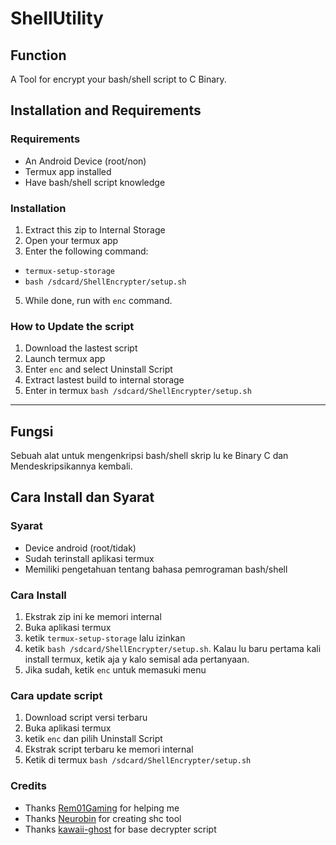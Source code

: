 # ShellUtility

## Function
A Tool for encrypt your bash/shell script to C Binary.

## Installation and Requirements

### Requirements
- An Android Device (root/non)
- Termux app installed
- Have bash/shell script knowledge

### Installation
1. Extract this zip to Internal Storage
2. Open your termux app
3. Enter the following command: 
- `termux-setup-storage`
- `bash /sdcard/ShellEncrypter/setup.sh`
5. While done, run with `enc` command.

### How to Update the script
1. Download the lastest script
2. Launch termux app
3. Enter `enc` and select Uninstall Script
4. Extract lastest build to internal storage
5. Enter in termux `bash /sdcard/ShellEncrypter/setup.sh`

------------------------------ 

## Fungsi
Sebuah alat untuk mengenkripsi bash/shell skrip lu ke Binary C dan Mendeskripsikannya kembali.

## Cara Install dan Syarat

### Syarat
- Device android (root/tidak)
- Sudah terinstall aplikasi termux
- Memiliki pengetahuan tentang bahasa pemrograman bash/shell

### Cara Install
1. Ekstrak zip ini ke memori internal
2. Buka aplikasi termux
3. ketik `termux-setup-storage` lalu izinkan
4. ketik `bash /sdcard/ShellEncrypter/setup.sh`. Kalau lu baru pertama kali install termux, ketik aja y kalo semisal ada pertanyaan.
5. Jika sudah, ketik `enc` untuk memasuki menu

### Cara update script
1. Download script versi terbaru
2. Buka aplikasi termux
3. ketik `enc` dan pilih Uninstall Script
4. Ekstrak script terbaru ke memori internal
5. Ketik di termux `bash /sdcard/ShellEncrypter/setup.sh`

### Credits
- Thanks [Rem01Gaming](https://github.com/Rem01Gaming) for helping me
- Thanks [Neurobin](https://github.com/neurobin) for creating shc tool
- Thanks [kawaii-ghost](https://github.com/kawaii-ghost) for base decrypter script
